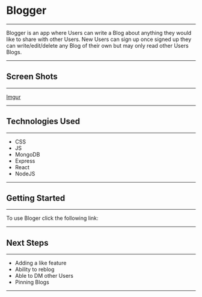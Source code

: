 # Blogger

---

Blogger is an app where Users can write a Blog about anything they would like to share with other Users. New Users can sign up once signed up they can write/edit/delete any Blog of their own but may only read other Users Blogs.

---

## Screen Shots

---


[Imgur](https://i.imgur.com/i1wzKQb.png)



---

## Technologies Used

---

* CSS
* JS
* MongoDB
* Express
* React
* NodeJS

---

## Getting Started

---

To use Bloger click the following link:




---

## Next Steps

---

* Adding a like feature
* Ability to reblog
* Able to DM other Users
* Pinning Blogs

---


